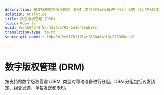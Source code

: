 ```yaml
---
description: 按支持的数字版权管理 (DRM) 类型对移动设备进行分组。DRM 分组包括转发锁定、组合发送、单独发送和未知。
solution: Analytics
title: 数字版权管理 (DRM)
topic: Reports
uuid: 8064b942-8f5c-433a-a793-1e16496ab59c
translation-type: tm+mt
source-git-commit: 16ba0b12e0f70112f4c10804d0a13c278388ecc2

---
```



# 数字版权管理 (DRM)

按支持的数字版权管理 (DRM) 类型对移动设备进行分组。DRM 分组包括转发锁定、组合发送、单独发送和未知。

